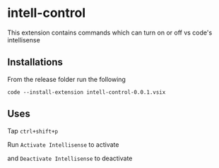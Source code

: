 # intell-control

This extension contains commands which can turn on or off vs code's intellisense

## Installations
From the release folder run the following

```
code --install-extension intell-control-0.0.1.vsix
```



## Uses
Tap `ctrl+shift+p`

Run `Activate Intellisense` to activate

and `Deactivate Intellisense` to deactivate 
